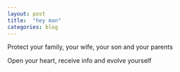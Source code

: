 ```yaml
---
layout: post
title:  "hey man"
categories: blog
---
```


Protect your family, your wife, your son and your parents

Open your heart, receive info and evolve yourself